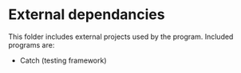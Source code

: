 # External dependancies

This folder includes external projects used by the program.
Included programs are:
- Catch (testing framework)

